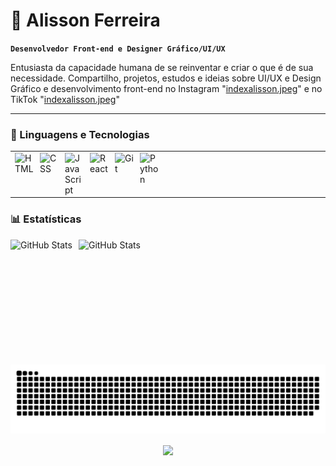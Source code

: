 # 👾 Alisson Ferreira

**`Desenvolvedor Front-end e Designer Gráfico/UI/UX`**

Entusiasta da capacidade humana de se reinventar e criar o que é de sua necessidade. Compartilho, projetos, estudos e ideias sobre UI/UX e Design Gráfico e desenvolvimento front-end no Instagram "[indexalisson.jpeg](https://www.instagram.com/indexalisson.jpeg/)" e no TikTok "[indexalisson.jpeg](https://www.tiktok.com/@indexalisson.jpeg)"

---

### 🤖 Linguagens e Tecnologias


<table><tr><td valign="top" width="33%">
<img 
    align="left" 
    alt="HTML"
    title="HTML" 
    width="30px" 
    style="padding-right: 10px;" 
    src="https://cdn.jsdelivr.net/gh/devicons/devicon@latest/icons/html5/html5-original.svg" 
/>
<img 
    align="left" 
    alt="CSS" 
    title="CSS"
    width="30px" 
    style="padding-right: 10px;" 
    src="https://cdn.jsdelivr.net/gh/devicons/devicon@latest/icons/css3/css3-original.svg" 
/>
<img 
    align="left" 
    alt="JavaScript" 
    title="JavaScript"
    width="30px" 
    style="padding-right: 10px;" 
    src="https://cdn.jsdelivr.net/gh/devicons/devicon@latest/icons/javascript/javascript-original.svg" 
/>
<img 
    align="left" 
    alt="React"
    title="React" 
    width="30px" 
    style="padding-right: 10px;" 
    src="https://cdn.jsdelivr.net/gh/devicons/devicon@latest/icons/react/react-original.svg" 
/>
<img 
    align="left" 
    alt="Git" 
    title="Git"
    width="30px" 
    style="padding-right: 10px;" 
    src="https://cdn.jsdelivr.net/gh/devicons/devicon@latest/icons/photoshop/photoshop-original.svg" 
/>
<img 
    align="left" 
    alt="Python" 
    title="Python"
    width="30px" 
    style="padding-right: 10px;" 
    src="https://cdn.jsdelivr.net/gh/devicons/devicon@latest/icons/figma/figma-original.svg" 
/>

<br/>
<br/>
</td></tr></table>

### 📊 Estatísticas

<p>
  <img 
    align="left" 
    alt="GitHub Stats" 
    height="200" 
    style="padding-right: 10px;" 
    src="https://github-readme-stats.vercel.app/api?username=indexalisson-jpeg&show_icons=true&theme=tokyonight&include_all_commits=true&locale=pt-br" 
  />

<img 
      align="left" 
      alt="GitHub Stats" 
      height="200" 
      src="https://github-readme-stats.vercel.app/api/top-langs/?username=indexalisson-jpeg&theme=tokyonight&layout=compact&custom_title=Tecnologias&langs_count=9" 
  />

</p>

<br/>

<div align="center">
<img src="https://raw.githubusercontent.com/platane/snk/output/github-contribution-grid-snake-dark.svg" align="center" height="" width="1000" />
</div>  
  

<br/>  

<div align="center">
<img src="https://komarev.com/ghpvc/?username=indexalisson-jpeg&&style=flat-square" align="center" />
</div>  
  

<br/>
